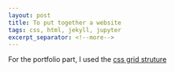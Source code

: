 ```yaml
---
layout: post
title: To put together a website
tags: css, html, jekyll, jupyter
excerpt_separator: <!--more-->
---
```


For the portfolio part, I used the [css grid struture](https://www.youtube.com/watch?v=J5GWyiWU2H8&list=PL4cUxeGkcC9itC4TxYMzFCfveyutyPOCY&index=4)